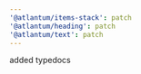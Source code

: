 ```yaml
---
'@atlantum/items-stack': patch
'@atlantum/heading': patch
'@atlantum/text': patch
---
```


added typedocs
